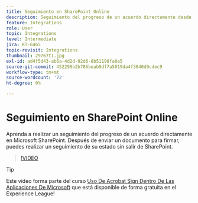 ```yaml
---
title: Seguimiento en SharePoint Online
description: Seguimiento del progreso de un acuerdo directamente desde Microsoft Sharepoint
feature: Integrations
role: User
topic: Integrations
level: Intermediate
jira: KT-6465
topic-revisit: Integrations
thumbnail: 29767t1.jpg
exl-id: ad4f5d43-ab6a-4d2d-92d6-8b51198fa0e5
source-git-commit: 452299b2b786beab9df7a5019da4f3840d9cdec9
workflow-type: tm+mt
source-wordcount: '72'
ht-degree: 0%

---
```


# Seguimiento en SharePoint Online

Aprenda a realizar un seguimiento del progreso de un acuerdo directamente en Microsoft SharePoint. Después de enviar un documento para firmar, puedes realizar un seguimiento de su estado sin salir de SharePoint.

>[!VIDEO](https://video.tv.adobe.com/v/29767t1?quality=12&learn=on&hidetitle=true)

>[!TIP]
>
>Este vídeo forma parte del curso [Uso De Acrobat Sign Dentro De Las Aplicaciones De Microsoft](https://experienceleague.adobe.com/?recommended=Sign-U-1-2020.2) que está disponible de forma gratuita en el Experience League!
